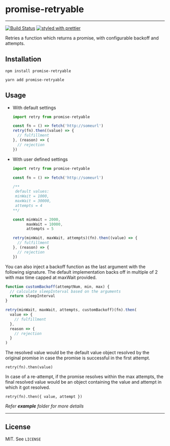 # promise-retryable

---

[![Build Status](https://travis-ci.org/nitishkr88/promise-retryable.svg?branch=master)](https://travis-ci.org/nitishkr88/promise-retryable)
[![styled with prettier](https://img.shields.io/badge/styled_with-prettier-ff69b4.svg)](https://github.com/prettier/prettier)

Retries a function which returns a promise, with configurable backoff and attempts.

## Installation

```
npm install promise-retryable

yarn add promise-retryable
```

## Usage

- With default settings

  ```javascript
  import retry from promise-retyable

  const fn = () => fetch('http://someurl')
  retry(fn).then((value) => {
    // fulfillment
  }, (reason) => {
    // rejection
  })
  ```

- With user defined settings

  ```javascript
  import retry from promise-retyable

  const fn = () => fetch('http://someurl')

  /**
   default values:
   minWait = 1000,
   maxWait = 30000,
   attempts = 4
  **/

  const minWait = 2000,
        maxWait = 10000,
        attempts = 5

  retry(minWait, maxWait, attempts)(fn).then((value) => {
    // fulfillment
  }, (reason) => {
    // rejection
  })
  ```

You can also inject a backoff function as the last argument with the following signature.
The default implementation backs off in multiple of 2 with max time capped at maxWait provided.

```javascript
function customBackoff(attemptNum, min, max) {
  // calculate sleepInterval based on the arguments
  return sleepInterval
}

retry(minWait, maxWait, attempts, customBackoff)(fn).then(
  value => {
    // fulfillment
  },
  reason => {
    // rejection
  }
)
```

The resolved value would be the default value object resolved by the original promise in case the promise is successful in the first attempt.

```
retry(fn).then(value)
```

In case of a re-attempt, if the promise resolves within the max attempts, the final resolved value would be an object containing the value and attempt in which it got resolved.

```
retry(fn).then({ value, attempt })
```

_Refer **example** folder for more details_

---

## License

MIT. See `LICENSE`
